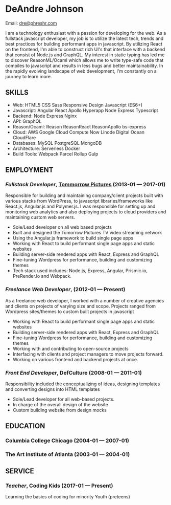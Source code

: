 DeAndre Johnson
============
Email: dre@phreshr.com



I am a technology enthusiast with a passion for developing for the web. As a fullstack javascript developer, my job is to utilize the latest tech, trends and best practices for building performant apps in javascript. By utilizing React on the frontend, I'm able to construct rich UI's that interface with a backend that consist of Node.js and GraphQL. My interest in static typing has led me to discover ReasonML/Ocaml which allows me to write type-safe code that compiles to javascript and results in less bugs and better maintainability. In the rapidly evolving landscape of web development, I'm constantly on a journey to learn more.

## SKILLS

  - Web: HTML5 CSS Sass Responsive Design Javascript (ES6+) 
  - Javascript: Angular React Apollo Hyperapp Node Express Typescript 
  - Backend: Node Express Nginx 
  - API: GraphQL 
  - Reason/Ocaml: Reason ReasonReact ReasonApollo bs-express 
  - Cloud: AWS Google Cloud Compute Now Linode Digital Ocean CloudFlare 
  - Databases: MySQL PostgreSQL MongoDB 
  - Architecture: Serverless Docker 
  - Build Tools: Webpack Parcel Rollup Gulp 

## EMPLOYMENT

### *Fullstack Developer*, [Tommorrow Pictures](http://tomorrowpictures.com) (2013-01 — 2017-01)

Responsible for building and maintaining company/client projects built with various stacks from WordPress, to javascript libraries/frameworks like React.js, Angular.js and Polymer.js. I was responsible for setting up and monitoring web analytics and also deploying projects to cloud providers and maintaining custom web servers.
  - Sole/Lead developer on all web based projects
  - Built and designed the Tomorrow Pictures TV video streaming network
  - Using the Angular.js framework to build single page apps
  - Working with React to build performant single page apps and static websites
  - Building server-side rendered apps with React, Express and GraphQL
  - Fine-tuning Wordpress for performance, building and customizing themes
  - Tech stack used includes: Node.js, Express, Angular, Prismic.io, PreRender.io and Webpack.

### *Freelance Web Developer*,  (2012-01 — Present)

As a freelance web developer, I worked with a number of creative agencies and clients on projects of varying size and scope. Projects ranged from Wordpress sites/themes to custom built projects in javascript
  - Working with React to build performant single page apps and static websites
  - Building server-side rendered apps with React, Express and GraphQL
  - Fine-tuning Wordpress for performance, building and customizing themes
  - Working with and contributing to open-source projects
  - Interfacing with clients and project managers to move projects forward.
  - Working on various frontend and backend projects at once.

### *Front End Developer*, DefCulture (2008-01 — 2011-01)

Responsibility included the conceptualizing of ideas, designing templates and converting designs into HTML templates
  - Sole/Lead developer for all web-based projects.
  - In charge of the overall design of the website
  - Custom building website from design mocks




## EDUCATION

### Columbia College Chicago (2004-01 — 2007-01)



### The Art Institute of Atlanta (2003-01 — 2004-01)








## SERVICE

### *Teacher*, Coding Kids (2017-01 — Present)

Learning the basics of coding for minority Youth (preteens)






